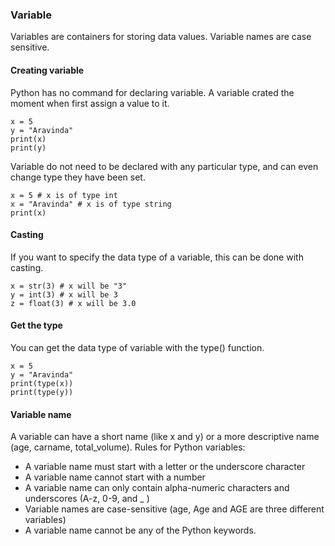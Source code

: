 ### Variable
Variables are containers for storing data values.
Variable names are case sensitive.

#### Creating variable
Python has no command for declaring variable. 
A variable crated the moment when first assign a value to it.
```
x = 5
y = "Aravinda"
print(x)
print(y)
```

Variable do not need to be declared with any particular type, and can even change type they have been set.
```
x = 5 # x is of type int
x = "Aravinda" # x is of type string
print(x)
```

#### Casting
If you want to specify  the data type of a variable, this can be done with casting.
```
x = str(3) # x will be "3"
y = int(3) # x will be 3
z = float(3) # x will be 3.0
```

#### Get the type
You can get the data type of variable with the type() function.
```
x = 5
y = "Aravinda"
print(type(x))
print(type(y))
```

#### Variable name
A variable can have a short name (like x and y) or a more descriptive name (age, carname, total_volume). Rules for Python variables:
* A variable name must start with a letter or the underscore character
* A variable name cannot start with a number
* A variable name can only contain alpha-numeric characters and underscores (A-z, 0-9, and _ )
* Variable names are case-sensitive (age, Age and AGE are three different variables)
* A variable name cannot be any of the Python keywords.
